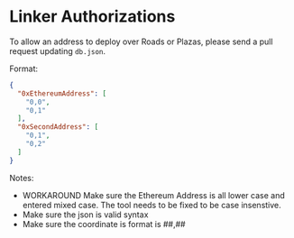 # Linker Authorizations

To allow an address to deploy over Roads or Plazas, please send a pull request updating `db.json`.


Format:
```json
{
  "0xEthereumAddress": [
    "0,0",
    "0,1"
  ],
  "0xSecondAddress": [
    "0,1",
    "0,2"
  ]
}
```

Notes:

* WORKAROUND Make sure the Ethereum Address is all lower case and entered mixed case.  The tool needs to be fixed to be case insenstive.
* Make sure the json is valid syntax
* Make sure the coordinate is format is ##,##
